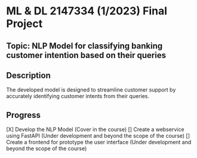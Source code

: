 # ML & DL 2147334 (1/2023) Final Project

## Topic: NLP Model for classifying banking customer intention based on their queries

## Description

The developed model is designed to streamline customer support by accurately identifying customer intents from their queries.

## Progress

[X] Develop the NLP Model (Cover in the course)
[] Create a webservice using FastAPI (Under development and beyond the scope of the course)
[] Create a frontend for prototype the user interface (Under development and beyond the scope of the course)
